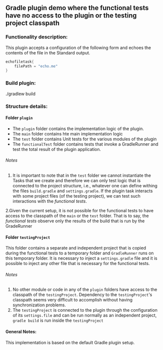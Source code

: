 ## Gradle plugin demo where the functional tests have no access to the plugin or the testing project classpath

### Functionality description:
This plugin accepts a configuration of the following form and echoes the contents of the file in the Standard 
output.
```groovy
echofiletask{
    filePath = "echo.me"
}
```

### Build plugin:
./gradlew build

### Structure details:

#### Folder `plugin`
* The `plugin` folder contains the implementation logic of the plugin.
* The  `main` folder contains hte main implementation logic
* The `test` folder contains Unit tests for the various modules of the plugin
* The `functionalTest` folder contains tests that invoke a GradleRunner and test the total 
result of the plugin application.

###### Notes

1. It is important to note that in the `test` folder we cannot instantiate the Tasks that we create 
and therefore we can only test logic that is connected to the project structure, i.e., whatever 
one can define withing the files `build.gradle` and `settings.gradle`. If the plugin task interacts 
with some project files (of the testing project), we can test such interactions with the 
*functional tests*.

2.Given the current setup, it is not possible for the functional tests to have access to the
classpath of the `main` or the `test` folder. That is to say, the *functional tests* observe only
the results of the build that is run by the GradeRunner

#### Folder `testingProject`
This folder contains a separate and independent project that is copied during the functional tests 
to a temporary folder and `GradleRunner` runs on this temporary folder. 
It is necessary to inject a `settings.gradle` file and it is possible to inject any other file
that is necessary for the functional tests.

###### Notes

1. No other module or code in any of the `plugin` folders have access to the classpath of the 
`testingProject`. Dependency to the `testingProject`'s classpath seems very difficult to accomplish
without having synchronization problems.
2. The `testingProject` is connected to the plugin through the configuration of its `settings.file`
and can be run normally as an independent project, `gradle build` is run inside the `testingProject`


#### General Notes:
This implementation is based on the default Gradle plugin setup.

